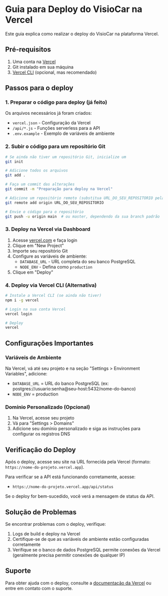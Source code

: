 # Guia para Deploy do VisioCar na Vercel

Este guia explica como realizar o deploy do VisioCar na plataforma Vercel.

## Pré-requisitos

1. Uma conta na [Vercel](https://vercel.com)
2. Git instalado em sua máquina
3. [Vercel CLI](https://vercel.com/cli) (opcional, mas recomendado)

## Passos para o deploy

### 1. Preparar o código para deploy (já feito)

Os arquivos necessários já foram criados:
- `vercel.json` - Configuração da Vercel
- `/api/*.js` - Funções serverless para a API
- `.env.example` - Exemplo de variáveis de ambiente

### 2. Subir o código para um repositório Git

```bash
# Se ainda não tiver um repositório Git, inicialize um
git init

# Adicione todos os arquivos
git add .

# Faça um commit das alterações
git commit -m "Preparação para deploy na Vercel"

# Adicione um repositório remoto (substitua URL_DO_SEU_REPOSITORIO pela URL real)
git remote add origin URL_DO_SEU_REPOSITORIO

# Envie o código para o repositório
git push -u origin main  # ou master, dependendo da sua branch padrão
```

### 3. Deploy na Vercel via Dashboard

1. Acesse [vercel.com](https://vercel.com) e faça login
2. Clique em "New Project"
3. Importe seu repositório Git
4. Configure as variáveis de ambiente:
   - `DATABASE_URL` - URL completa do seu banco PostgreSQL 
   - `NODE_ENV` - Defina como `production`
5. Clique em "Deploy"

### 4. Deploy via Vercel CLI (Alternativa)

```bash
# Instale a Vercel CLI (se ainda não tiver)
npm i -g vercel

# Login na sua conta Vercel
vercel login

# Deploy
vercel
```

## Configurações Importantes

### Variáveis de Ambiente

Na Vercel, vá até seu projeto e na seção "Settings > Environment Variables", adicione:

- `DATABASE_URL` = URL do banco PostgreSQL (ex: postgres://usuario:senha@seu-host:5432/nome-do-banco)
- `NODE_ENV` = production

### Domínio Personalizado (Opcional)

1. Na Vercel, acesse seu projeto
2. Vá para "Settings > Domains"
3. Adicione seu domínio personalizado e siga as instruções para configurar os registros DNS

## Verificação do Deploy

Após o deploy, acesse seu site na URL fornecida pela Vercel (formato: `https://nome-do-projeto.vercel.app`).

Para verificar se a API está funcionando corretamente, acesse:
- `https://nome-do-projeto.vercel.app/api/status`

Se o deploy for bem-sucedido, você verá a mensagem de status da API.

## Solução de Problemas

Se encontrar problemas com o deploy, verifique:

1. Logs de build e deploy na Vercel
2. Certifique-se de que as variáveis de ambiente estão configuradas corretamente
3. Verifique se o banco de dados PostgreSQL permite conexões da Vercel (geralmente precisa permitir conexões de qualquer IP)

## Suporte

Para obter ajuda com o deploy, consulte a [documentação da Vercel](https://vercel.com/docs) ou entre em contato com o suporte.